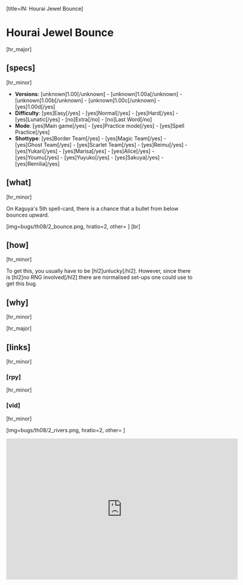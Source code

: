 [title=IN: Hourai Jewel Bounce]
# Hourai Jewel Bounce
[hr_major]

## [specs]
[hr_minor]

* **Versions**: [unknown]1.00[/unknown] - [unknown]1.00a[/unknown] - [unknown]1.00b[/unknown] - [unknown]1.00c[/unknown] - [yes]1.00d[/yes]
* **Difficulty**: [yes]Easy[/yes] - [yes]Normal[/yes] - [yes]Hard[/yes] - [yes]Lunatic[/yes] - [no]Extra[/no] - [no]Last Word[/no]
* **Mode**: [yes]Main game[/yes] - [yes]Practice mode[/yes] - [yes]Spell Practice[/yes]
* **Shottype**: [yes]Border Team[/yes] - [yes]Magic Team[/yes] - [yes]Ghost Team[/yes] - [yes]Scarlet Team[/yes] - [yes]Reimu[/yes] - [yes]Yukari[/yes] - [yes]Marisa[/yes] - [yes]Alice[/yes] - [yes]Youmu[/yes] - [yes]Yuyuko[/yes] - [yes]Sakuya[/yes] - [yes]Remilia[/yes]


## [what]
[hr_minor]

On Kaguya's 5th spell-card, there is a chance that a bullet from below bounces upward.

[img=bugs/th08/2_bounce.png, hratio=2, other= ] [br]

## [how]
[hr_minor]

To get this, you usually have to be [hl2]unlucky[/hl2]. However, since there is [hl2]no RNG involved[/hl2] there are normalised set-ups one could use to get this bug.

## [why]
[hr_minor]


[hr_major]
## [links]
[hr_minor]

### [rpy]
[hr_minor]

### [vid]
[hr_minor]

[img=bugs/th08/2_rivers.png, hratio=2, other= ]

<iframe class="fit-image" src="https://clips.twitch.tv/embed?clip=PluckySullenYakSoBayed-cVW-q1pPgQ-vabGm&parent=nylilsa.github.io" frameborder="0" allowfullscreen="true" scrolling="no" height="378" width="620"></iframe>